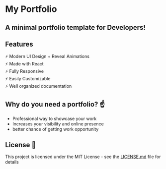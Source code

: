 # My Portfolio  
## A minimal portfolio template for Developers!

## Features

⚡️ Modern UI Design + Reveal Animations\
⚡️ Made with React\
⚡️ Fully Responsive\
⚡️ Easily Customizable\
⚡️ Well organized documentation


## Why do you need a portfolio? ☝️

- Professional way to showcase your work
- Increases your visibility and online presence
- better chance of getting work opportunity



## License 📄

This project is licensed under the MIT License - see the [LICENSE.md](LICENSE.md) file for details

